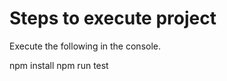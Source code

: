 Steps to execute project
========================================
Execute the following in the console.

npm install
npm run test